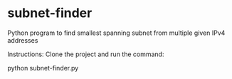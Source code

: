 # subnet-finder
Python program to find smallest spanning subnet from multiple given IPv4 addresses

Instructions:
Clone the project and run the command:

python subnet-finder.py
